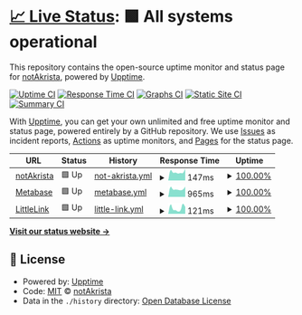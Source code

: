# [📈 Live Status](https://upptime.notakrista.com): <!--live status--> **🟩 All systems operational**

This repository contains the open-source uptime monitor and status page for [notAkrista](www.notakrista.com), powered by [Upptime](https://github.com/upptime/upptime).

[![Uptime CI](https://github.com/notakrista/upptime/workflows/Uptime%20CI/badge.svg)](https://github.com/notakrista/upptime/actions?query=workflow%3A%22Uptime+CI%22)
[![Response Time CI](https://github.com/notakrista/upptime/workflows/Response%20Time%20CI/badge.svg)](https://github.com/notakrista/upptime/actions?query=workflow%3A%22Response+Time+CI%22)
[![Graphs CI](https://github.com/notakrista/upptime/workflows/Graphs%20CI/badge.svg)](https://github.com/notakrista/upptime/actions?query=workflow%3A%22Graphs+CI%22)
[![Static Site CI](https://github.com/notakrista/upptime/workflows/Static%20Site%20CI/badge.svg)](https://github.com/notakrista/upptime/actions?query=workflow%3A%22Static+Site+CI%22)
[![Summary CI](https://github.com/notakrista/upptime/workflows/Summary%20CI/badge.svg)](https://github.com/notakrista/upptime/actions?query=workflow%3A%22Summary+CI%22)

With [Upptime](https://upptime.js.org), you can get your own unlimited and free uptime monitor and status page, powered entirely by a GitHub repository. We use [Issues](https://github.com/notakrista/upptime/issues) as incident reports, [Actions](https://github.com/notakrista/upptime/actions) as uptime monitors, and [Pages](https://upptime.notakrista.com) for the status page.

<!--start: status pages-->
<!-- This summary is generated by Upptime (https://github.com/upptime/upptime) -->
<!-- Do not edit this manually, your changes will be overwritten -->
<!-- prettier-ignore -->
| URL | Status | History | Response Time | Uptime |
| --- | ------ | ------- | ------------- | ------ |
| <img alt="" src="https://www.notakrista.com/favicon.svg" height="13"> [notAkrista](https://www.notakrista.com) | 🟩 Up | [not-akrista.yml](https://github.com/notakrista/upptime/commits/HEAD/history/not-akrista.yml) | <details><summary><img alt="Response time graph" src="./graphs/not-akrista/response-time-week.png" height="20"> 147ms</summary><br><a href="https://upptime.notakrista.com/history/not-akrista"><img alt="Response time 156" src="https://img.shields.io/endpoint?url=https%3A%2F%2Fraw.githubusercontent.com%2Fnotakrista%2Fupptime%2FHEAD%2Fapi%2Fnot-akrista%2Fresponse-time.json"></a><br><a href="https://upptime.notakrista.com/history/not-akrista"><img alt="24-hour response time 200" src="https://img.shields.io/endpoint?url=https%3A%2F%2Fraw.githubusercontent.com%2Fnotakrista%2Fupptime%2FHEAD%2Fapi%2Fnot-akrista%2Fresponse-time-day.json"></a><br><a href="https://upptime.notakrista.com/history/not-akrista"><img alt="7-day response time 147" src="https://img.shields.io/endpoint?url=https%3A%2F%2Fraw.githubusercontent.com%2Fnotakrista%2Fupptime%2FHEAD%2Fapi%2Fnot-akrista%2Fresponse-time-week.json"></a><br><a href="https://upptime.notakrista.com/history/not-akrista"><img alt="30-day response time 153" src="https://img.shields.io/endpoint?url=https%3A%2F%2Fraw.githubusercontent.com%2Fnotakrista%2Fupptime%2FHEAD%2Fapi%2Fnot-akrista%2Fresponse-time-month.json"></a><br><a href="https://upptime.notakrista.com/history/not-akrista"><img alt="1-year response time 156" src="https://img.shields.io/endpoint?url=https%3A%2F%2Fraw.githubusercontent.com%2Fnotakrista%2Fupptime%2FHEAD%2Fapi%2Fnot-akrista%2Fresponse-time-year.json"></a></details> | <details><summary><a href="https://upptime.notakrista.com/history/not-akrista">100.00%</a></summary><a href="https://upptime.notakrista.com/history/not-akrista"><img alt="All-time uptime 99.99%" src="https://img.shields.io/endpoint?url=https%3A%2F%2Fraw.githubusercontent.com%2Fnotakrista%2Fupptime%2FHEAD%2Fapi%2Fnot-akrista%2Fuptime.json"></a><br><a href="https://upptime.notakrista.com/history/not-akrista"><img alt="24-hour uptime 100.00%" src="https://img.shields.io/endpoint?url=https%3A%2F%2Fraw.githubusercontent.com%2Fnotakrista%2Fupptime%2FHEAD%2Fapi%2Fnot-akrista%2Fuptime-day.json"></a><br><a href="https://upptime.notakrista.com/history/not-akrista"><img alt="7-day uptime 100.00%" src="https://img.shields.io/endpoint?url=https%3A%2F%2Fraw.githubusercontent.com%2Fnotakrista%2Fupptime%2FHEAD%2Fapi%2Fnot-akrista%2Fuptime-week.json"></a><br><a href="https://upptime.notakrista.com/history/not-akrista"><img alt="30-day uptime 100.00%" src="https://img.shields.io/endpoint?url=https%3A%2F%2Fraw.githubusercontent.com%2Fnotakrista%2Fupptime%2FHEAD%2Fapi%2Fnot-akrista%2Fuptime-month.json"></a><br><a href="https://upptime.notakrista.com/history/not-akrista"><img alt="1-year uptime 99.99%" src="https://img.shields.io/endpoint?url=https%3A%2F%2Fraw.githubusercontent.com%2Fnotakrista%2Fupptime%2FHEAD%2Fapi%2Fnot-akrista%2Fuptime-year.json"></a></details>
| <img alt="" src="https://icons.duckduckgo.com/ip3/metabase.notakrista.com.ico" height="13"> [Metabase](https://metabase.notakrista.com) | 🟩 Up | [metabase.yml](https://github.com/notakrista/upptime/commits/HEAD/history/metabase.yml) | <details><summary><img alt="Response time graph" src="./graphs/metabase/response-time-week.png" height="20"> 965ms</summary><br><a href="https://upptime.notakrista.com/history/metabase"><img alt="Response time 1132" src="https://img.shields.io/endpoint?url=https%3A%2F%2Fraw.githubusercontent.com%2Fnotakrista%2Fupptime%2FHEAD%2Fapi%2Fmetabase%2Fresponse-time.json"></a><br><a href="https://upptime.notakrista.com/history/metabase"><img alt="24-hour response time 1240" src="https://img.shields.io/endpoint?url=https%3A%2F%2Fraw.githubusercontent.com%2Fnotakrista%2Fupptime%2FHEAD%2Fapi%2Fmetabase%2Fresponse-time-day.json"></a><br><a href="https://upptime.notakrista.com/history/metabase"><img alt="7-day response time 965" src="https://img.shields.io/endpoint?url=https%3A%2F%2Fraw.githubusercontent.com%2Fnotakrista%2Fupptime%2FHEAD%2Fapi%2Fmetabase%2Fresponse-time-week.json"></a><br><a href="https://upptime.notakrista.com/history/metabase"><img alt="30-day response time 1028" src="https://img.shields.io/endpoint?url=https%3A%2F%2Fraw.githubusercontent.com%2Fnotakrista%2Fupptime%2FHEAD%2Fapi%2Fmetabase%2Fresponse-time-month.json"></a><br><a href="https://upptime.notakrista.com/history/metabase"><img alt="1-year response time 1132" src="https://img.shields.io/endpoint?url=https%3A%2F%2Fraw.githubusercontent.com%2Fnotakrista%2Fupptime%2FHEAD%2Fapi%2Fmetabase%2Fresponse-time-year.json"></a></details> | <details><summary><a href="https://upptime.notakrista.com/history/metabase">100.00%</a></summary><a href="https://upptime.notakrista.com/history/metabase"><img alt="All-time uptime 96.56%" src="https://img.shields.io/endpoint?url=https%3A%2F%2Fraw.githubusercontent.com%2Fnotakrista%2Fupptime%2FHEAD%2Fapi%2Fmetabase%2Fuptime.json"></a><br><a href="https://upptime.notakrista.com/history/metabase"><img alt="24-hour uptime 100.00%" src="https://img.shields.io/endpoint?url=https%3A%2F%2Fraw.githubusercontent.com%2Fnotakrista%2Fupptime%2FHEAD%2Fapi%2Fmetabase%2Fuptime-day.json"></a><br><a href="https://upptime.notakrista.com/history/metabase"><img alt="7-day uptime 100.00%" src="https://img.shields.io/endpoint?url=https%3A%2F%2Fraw.githubusercontent.com%2Fnotakrista%2Fupptime%2FHEAD%2Fapi%2Fmetabase%2Fuptime-week.json"></a><br><a href="https://upptime.notakrista.com/history/metabase"><img alt="30-day uptime 99.88%" src="https://img.shields.io/endpoint?url=https%3A%2F%2Fraw.githubusercontent.com%2Fnotakrista%2Fupptime%2FHEAD%2Fapi%2Fmetabase%2Fuptime-month.json"></a><br><a href="https://upptime.notakrista.com/history/metabase"><img alt="1-year uptime 96.56%" src="https://img.shields.io/endpoint?url=https%3A%2F%2Fraw.githubusercontent.com%2Fnotakrista%2Fupptime%2FHEAD%2Fapi%2Fmetabase%2Fuptime-year.json"></a></details>
| <img alt="" src="https://icons.duckduckgo.com/ip3/tree.notakrista.com.ico" height="13"> [LittleLink](https://tree.notakrista.com) | 🟩 Up | [little-link.yml](https://github.com/notakrista/upptime/commits/HEAD/history/little-link.yml) | <details><summary><img alt="Response time graph" src="./graphs/little-link/response-time-week.png" height="20"> 121ms</summary><br><a href="https://upptime.notakrista.com/history/little-link"><img alt="Response time 166" src="https://img.shields.io/endpoint?url=https%3A%2F%2Fraw.githubusercontent.com%2Fnotakrista%2Fupptime%2FHEAD%2Fapi%2Flittle-link%2Fresponse-time.json"></a><br><a href="https://upptime.notakrista.com/history/little-link"><img alt="24-hour response time 150" src="https://img.shields.io/endpoint?url=https%3A%2F%2Fraw.githubusercontent.com%2Fnotakrista%2Fupptime%2FHEAD%2Fapi%2Flittle-link%2Fresponse-time-day.json"></a><br><a href="https://upptime.notakrista.com/history/little-link"><img alt="7-day response time 121" src="https://img.shields.io/endpoint?url=https%3A%2F%2Fraw.githubusercontent.com%2Fnotakrista%2Fupptime%2FHEAD%2Fapi%2Flittle-link%2Fresponse-time-week.json"></a><br><a href="https://upptime.notakrista.com/history/little-link"><img alt="30-day response time 163" src="https://img.shields.io/endpoint?url=https%3A%2F%2Fraw.githubusercontent.com%2Fnotakrista%2Fupptime%2FHEAD%2Fapi%2Flittle-link%2Fresponse-time-month.json"></a><br><a href="https://upptime.notakrista.com/history/little-link"><img alt="1-year response time 166" src="https://img.shields.io/endpoint?url=https%3A%2F%2Fraw.githubusercontent.com%2Fnotakrista%2Fupptime%2FHEAD%2Fapi%2Flittle-link%2Fresponse-time-year.json"></a></details> | <details><summary><a href="https://upptime.notakrista.com/history/little-link">100.00%</a></summary><a href="https://upptime.notakrista.com/history/little-link"><img alt="All-time uptime 100.00%" src="https://img.shields.io/endpoint?url=https%3A%2F%2Fraw.githubusercontent.com%2Fnotakrista%2Fupptime%2FHEAD%2Fapi%2Flittle-link%2Fuptime.json"></a><br><a href="https://upptime.notakrista.com/history/little-link"><img alt="24-hour uptime 100.00%" src="https://img.shields.io/endpoint?url=https%3A%2F%2Fraw.githubusercontent.com%2Fnotakrista%2Fupptime%2FHEAD%2Fapi%2Flittle-link%2Fuptime-day.json"></a><br><a href="https://upptime.notakrista.com/history/little-link"><img alt="7-day uptime 100.00%" src="https://img.shields.io/endpoint?url=https%3A%2F%2Fraw.githubusercontent.com%2Fnotakrista%2Fupptime%2FHEAD%2Fapi%2Flittle-link%2Fuptime-week.json"></a><br><a href="https://upptime.notakrista.com/history/little-link"><img alt="30-day uptime 100.00%" src="https://img.shields.io/endpoint?url=https%3A%2F%2Fraw.githubusercontent.com%2Fnotakrista%2Fupptime%2FHEAD%2Fapi%2Flittle-link%2Fuptime-month.json"></a><br><a href="https://upptime.notakrista.com/history/little-link"><img alt="1-year uptime 100.00%" src="https://img.shields.io/endpoint?url=https%3A%2F%2Fraw.githubusercontent.com%2Fnotakrista%2Fupptime%2FHEAD%2Fapi%2Flittle-link%2Fuptime-year.json"></a></details>

<!--end: status pages-->

[**Visit our status website →**](https://upptime.notakrista.com)

## 📄 License

- Powered by: [Upptime](https://github.com/upptime/upptime)
- Code: [MIT](./LICENSE) © [notAkrista](www.notakrista.com)
- Data in the `./history` directory: [Open Database License](https://opendatacommons.org/licenses/odbl/1-0/)
